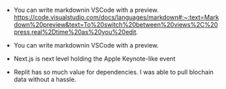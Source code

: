 - You can write markdownin VSCode with a preview. 
    https://code.visualstudio.com/docs/languages/markdown#:~:text=Markdown%20preview&text=To%20switch%20between%20views%2C%20press,real%2Dtime%20as%20you%20edit.




- You can write markdownin VSCode with a preview. 

- Next.js is next level holding the Apple Keynote-like event 

- Replit has so much value for dependencies. I was able to pull blochain data without a hassle. 

